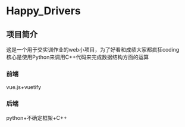 # Happy_Drivers

## 项目简介
这是一个用于交实训作业的web小项目，为了好看和成绩大家都疯狂coding
<br/>
核心是使用Python来调用C++代码来完成数据结构方面的运算
### 前端
vue.js+vuetify

### 后端
python+不确定框架+C++


